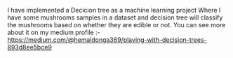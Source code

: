 I have implemented a Decicion tree as a machine learning project Where I have some mushrooms samples in a dataset and decision tree will classify the mushrooms based on whether they are edible or not.
You can see more about it on my medium profile :- https://medium.com/@hemaldonga369/playing-with-decision-trees-893d8ee5bce9

